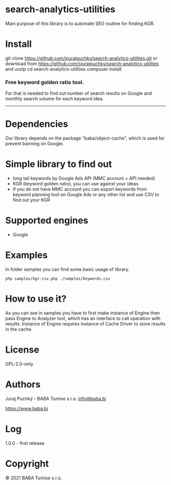 # search-analytics-utilities
Main purpose of this library is to automate SEO routine for finding KGR.

# Install

git clone https://github.com/sjurajpuchky/search-analytics-utilities.git or download from https://github.com/sjurajpuchky/search-analytics-utilities and unzip
cd search-analytics-utilities
composer install

### Free keyword golden ratio tool.

For that is needed to find out number of search results on Google and monthly search volume for each keyword idea.

---
# Dependencies
Our library depends on the package "baba/object-cache", which is used for prevent banning on Google.

# Simple library to find out 
- long tail keywords by Google Ads API (MMC account + API needed)
- KGR (keyword golden ratio), you can use against your ideas
- if you do not have MMC account you can export keywords from keyword planning tool on Google Ads or any other list and use CSV to find out your KGR

# Supported engines
- Google

# Examples
In folder samples you can find some basic usage of library.

`php samples/kgr-csv.php ./samples/keywords.csv`

# How to use it?
As you can see in samples you have to first make instance of Engine then pass Engine to Analyzer tool, which has an interface to call operation with results.
Instance of Engine requires instance of Cache Driver to store results in the cache.

# License
GPL-2.0-only

# Authors
Juraj Puchký - BABA Tumise s.r.o. <info@baba.bj>

https://www.baba.bj

# Log
1.0.0 - first release

# Copyright
&copy; 2021 BABA Tumise s.r.o.